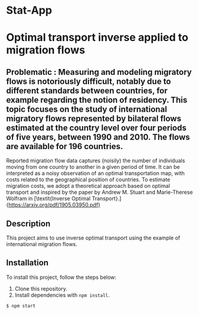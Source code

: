# Stat-App

# Optimal transport inverse applied to migration flows

## Problematic : Measuring and modeling migratory flows is notoriously difficult, notably due to different standards between countries, for example regarding the notion of residency. This topic focuses on the study of international migratory flows represented by bilateral flows estimated at the country level over four periods of five years, between 1990 and 2010. The flows are available for 196 countries.

Reported migration flow data captures (noisily) the number of individuals moving from one country to another in a given period of time. It can be interpreted as a noisy observation of an optimal transportation map, with costs related to the geographical position of countries. To estimate migration costs, we adopt a theoretical approach based on optimal transport and inspired by the paper by Andrew M. Stuart and Marie-Therese Wolfram in [\textit{Inverse Optimal Transport}.]{https://arxiv.org/pdf/1905.03950.pdf}


## Description

This project aims to use inverse optimal transport using the example of international migration flows.

## Installation

To install this project, follow the steps below:

1. Clone this repository.
2. Install dependencies with `npm install`.

```bash
$ npm start

